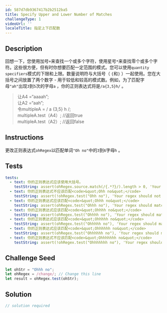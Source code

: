 ```yaml
---
id: 587d7db9367417b2b2512ba5
title: Specify Upper and Lower Number of Matches
challengeType: 1
videoUrl: ''
localeTitle: 指定上下匹配数
---
```


## Description
<section id="description">回想一下，您使用加号<code>+</code>来查找一个或多个字符，使用星号<code>*</code>来查找零个或多个字符。这些很方便，但有时你想要匹配一定范围的模式。您可以使用<code>quantity specifiers</code>模式的下限和上限。数量说明符与大括号（ <code>{</code>和<code>}</code> ）一起使用。您在大括号之间放置了两个数字 - 用于较低和较高的模式数。例如，为了匹配字母<code>&quot;ah&quot;</code>出现<code>3</code>到<code>5</code>次的字母<code>a</code> ，你的正则表达式将是<code>/a{3,5}h/</code> 。 <blockquote>让A4 =“aaaah”; <br>让A2 =“aah”; <br>令multipleA = / a {3,5} h /; <br> multipleA.test（A4）; //返回true <br> multipleA.test（A2）; //返回false </blockquote></section>

## Instructions
<section id="instructions">更改正则表达式<code>ohRegex</code>以匹配单词<code>&quot;Oh no&quot;</code>中的<code>3</code>到<code>6</code>字母<code>h</code> 。 </section>

## Tests
<section id='tests'>

```yml
tests:
  - text: 你的正则表达式应该使用大括号。
    testString: assert(ohRegex.source.match(/{.*?}/).length > 0, 'Your regex should use curly brackets.');
  - text: 你的正则表达式不应该匹配<code>&quot;Ohh no&quot;</code>
    testString: assert(!ohRegex.test("Ohh no"), 'Your regex should not match <code>"Ohh no"</code>');
  - text: 你的正则表达式应该匹配<code>&quot;Ohhh no&quot;</code>
    testString: assert(ohRegex.test("Ohhh no"), 'Your regex should match <code>"Ohhh no"</code>');
  - text: 你的正则表达式应该匹配<code>&quot;Ohhhh no&quot;</code>
    testString: assert(ohRegex.test("Ohhhh no"), 'Your regex should match <code>"Ohhhh no"</code>');
  - text: 你的正则表达式应该匹配<code>&quot;Ohhhhh no&quot;</code>
    testString: assert(ohRegex.test("Ohhhhh no"), 'Your regex should match <code>"Ohhhhh no"</code>');
  - text: 你的正则表达式应该匹配<code>&quot;Ohhhhhh no&quot;</code>
    testString: assert(ohRegex.test("Ohhhhhh no"), 'Your regex should match <code>"Ohhhhhh no"</code>');
  - text: 你的正则表达式不应该匹配<code>&quot;Ohhhhhhh no&quot;</code>
    testString: assert(!ohRegex.test("Ohhhhhhh no"), 'Your regex should not match <code>"Ohhhhhhh no"</code>');

```

</section>

## Challenge Seed
<section id='challengeSeed'>

<div id='js-seed'>

```js
let ohStr = "Ohhh no";
let ohRegex = /change/; // Change this line
let result = ohRegex.test(ohStr);

```

</div>



</section>

## Solution
<section id='solution'>

```js
// solution required
```
</section>
